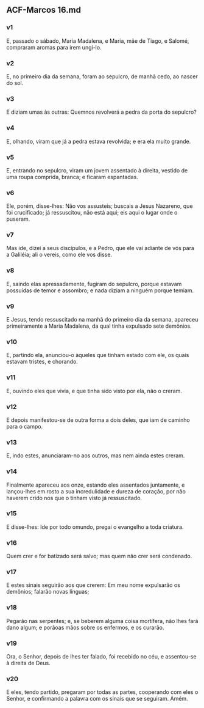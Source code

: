 ## ACF-Marcos 16.md
### v1
 E, passado o sábado, Maria Madalena, e Maria, mãe de Tiago, e Salomé, compraram aromas para irem ungi-lo.
### v2
 E, no primeiro dia da semana, foram ao sepulcro, de manhã cedo, ao nascer do sol.
### v3
 E diziam umas às outras: Quemnos revolverá a pedra da porta do sepulcro?
### v4
 E, olhando, viram que já a pedra estava revolvida; e era ela muito grande.
### v5
 E, entrando no sepulcro, viram um jovem assentado à direita, vestido de uma roupa comprida, branca; e ficaram espantadas.
### v6
 Ele, porém, disse-lhes: Não vos assusteis; buscais a Jesus Nazareno, que foi crucificado; já ressuscitou, não está aqui; eis aqui o lugar onde o puseram.
### v7
 Mas ide, dizei a seus discípulos, e a Pedro, que ele vai adiante de vós para a Galiléia; ali o vereis, como ele vos disse.
### v8
 E, saindo elas apressadamente, fugiram do sepulcro, porque estavam possuídas de temor e assombro; e nada diziam a ninguém porque temiam.
### v9
 E Jesus, tendo ressuscitado na manhã do primeiro dia da semana, apareceu primeiramente a Maria Madalena, da qual tinha expulsado sete demônios.
### v10
 E, partindo ela, anunciou-o àqueles que tinham estado com ele, os quais estavam tristes, e chorando.
### v11
 E, ouvindo eles que vivia, e que tinha sido visto por ela, não o creram.
### v12
 E depois manifestou-se de outra forma a dois deles, que iam de caminho para o campo.
### v13
 E, indo estes, anunciaram-no aos outros, mas nem ainda estes creram.
### v14
 Finalmente apareceu aos onze, estando eles assentados juntamente, e lançou-lhes em rosto a sua incredulidade e dureza de coração, por não haverem crido nos que o tinham visto já ressuscitado.
### v15
 E disse-lhes: Ide por todo omundo, pregai o evangelho a toda criatura.
### v16
 Quem crer e for batizado será salvo; mas quem não crer será condenado.
### v17
 E estes sinais seguirão aos que crerem: Em meu nome expulsarão os demônios; falarão novas línguas;
### v18
 Pegarão nas serpentes; e, se beberem alguma coisa mortífera, não lhes fará dano algum; e porãoas mãos sobre os enfermos, e os curarão.
### v19
 Ora, o Senhor, depois de lhes ter falado, foi recebido no céu, e assentou-se à direita de Deus.
### v20
 E eles, tendo partido, pregaram por todas as partes, cooperando com eles o Senhor, e confirmando a palavra com os sinais que se seguiram. Amém.
